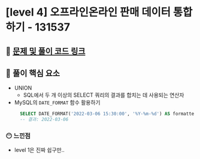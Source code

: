 # [level 4] 오프라인온라인 판매 데이터 통합하기 - 131537

## 📍 [문제 및 풀이 코드 링크](https://github.com/Jinyshin/Algorithm/tree/main/%ED%94%84%EB%A1%9C%EA%B7%B8%EB%9E%98%EB%A8%B8%EC%8A%A4/4/131537.%E2%80%85%EC%98%A4%ED%94%84%EB%9D%BC%EC%9D%B8%EF%BC%8F%EC%98%A8%EB%9D%BC%EC%9D%B8%E2%80%85%ED%8C%90%EB%A7%A4%E2%80%85%EB%8D%B0%EC%9D%B4%ED%84%B0%E2%80%85%ED%86%B5%ED%95%A9%ED%95%98%EA%B8%B0)

## 📍 풀이 핵심 요소

- UNION
  - SQL에서 두 개 이상의 SELECT 쿼리의 결과를 합치는 데 사용되는 연산자
- MySQL의 `DATE_FORMAT` 함수 활용하기
  ```sql
    SELECT DATE_FORMAT('2022-03-06 15:30:00', '%Y-%m-%d') AS formatted_date;
    -- 결과: 2022-03-06
  ```

### 😶 느낀점

- level 1은 진짜 쉽구만..
